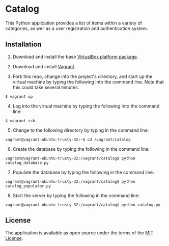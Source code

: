 # Catalog

This Python application provides a list of items within a variety of categories, as well as a user registration and authentication system.

## Installation

1. Download and install the base [VirtualBox platform package](https://www.virtualbox.org/wiki/Downloads).

2. Download and install [Vagrant](https://www.vagrantup.com/downloads.html).

3. Fork this repo, change into the project's directory, and start up the virtual machine by typing the following into the command line. Note that this could take several minutes.
```
$ vagrant up
```
4. Log into the virtual machine by typing the following into the command line:
```
$ vagrant ssh
```
5. Change to the following directory by typing in the command line:
```
vagrant@vagrant-ubuntu-trusty-32:~$ cd /vagrant/catalog
```
6. Create the database by typing the following in the command line:
```
vagrant@vagrant-ubuntu-trusty-32:/vagrant/catalog$ python catalog_database.py
```
7. Populate the database by typing the following in the command line:
```
vagrant@vagrant-ubuntu-trusty-32:/vagrant/catalog$ python catalog_populator.py
```
8. Start the server by typing the following in the command line:
```
vagrant@vagrant-ubuntu-trusty-32:/vagrant/catalog$ python catalog.py
```

## License

The application is available as open source under the terms of the [MIT License](http://opensource.org/licenses/MIT).